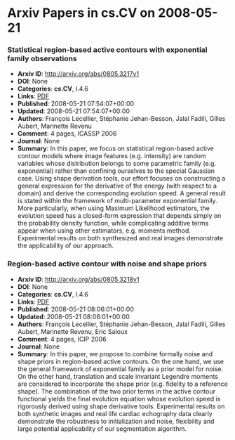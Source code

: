 # Arxiv Papers in cs.CV on 2008-05-21
### Statistical region-based active contours with exponential family observations
- **Arxiv ID**: http://arxiv.org/abs/0805.3217v1
- **DOI**: None
- **Categories**: **cs.CV**, I.4.6
- **Links**: [PDF](http://arxiv.org/pdf/0805.3217v1)
- **Published**: 2008-05-21 07:54:07+00:00
- **Updated**: 2008-05-21 07:54:07+00:00
- **Authors**: François Lecellier, Stéphanie Jehan-Besson, Jalal Fadili, Gilles Aubert, Marinette Revenu
- **Comment**: 4 pages, ICASSP 2006
- **Journal**: None
- **Summary**: In this paper, we focus on statistical region-based active contour models where image features (e.g. intensity) are random variables whose distribution belongs to some parametric family (e.g. exponential) rather than confining ourselves to the special Gaussian case. Using shape derivation tools, our effort focuses on constructing a general expression for the derivative of the energy (with respect to a domain) and derive the corresponding evolution speed. A general result is stated within the framework of multi-parameter exponential family. More particularly, when using Maximum Likelihood estimators, the evolution speed has a closed-form expression that depends simply on the probability density function, while complicating additive terms appear when using other estimators, e.g. moments method. Experimental results on both synthesized and real images demonstrate the applicability of our approach.



### Region-based active contour with noise and shape priors
- **Arxiv ID**: http://arxiv.org/abs/0805.3218v1
- **DOI**: None
- **Categories**: **cs.CV**, I.4.6
- **Links**: [PDF](http://arxiv.org/pdf/0805.3218v1)
- **Published**: 2008-05-21 08:06:01+00:00
- **Updated**: 2008-05-21 08:06:01+00:00
- **Authors**: François Lecellier, Stéphanie Jehan-Besson, Jalal Fadili, Gilles Aubert, Marinette Revenu, Eric Saloux
- **Comment**: 4 pages, ICIP 2006
- **Journal**: None
- **Summary**: In this paper, we propose to combine formally noise and shape priors in region-based active contours. On the one hand, we use the general framework of exponential family as a prior model for noise. On the other hand, translation and scale invariant Legendre moments are considered to incorporate the shape prior (e.g. fidelity to a reference shape). The combination of the two prior terms in the active contour functional yields the final evolution equation whose evolution speed is rigorously derived using shape derivative tools. Experimental results on both synthetic images and real life cardiac echography data clearly demonstrate the robustness to initialization and noise, flexibility and large potential applicability of our segmentation algorithm.



